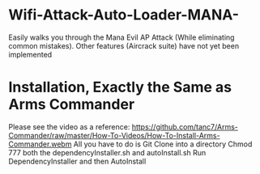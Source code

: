 # Wifi-Attack-Auto-Loader-MANA-
Easily walks you through the Mana Evil AP Attack (While eliminating common mistakes). Other features (Aircrack suite) have not yet been implemented

# Installation, Exactly the Same as Arms Commander
Please see the video as a reference: https://github.com/tanc7/Arms-Commander/raw/master/How-To-Videos/How-To-Install-Arms-Commander.webm
All you have to do is Git Clone into a directory
Chmod 777 both the dependencyInstaller.sh and autoInstall.sh
Run DependencyInstaller and then AutoInstall

